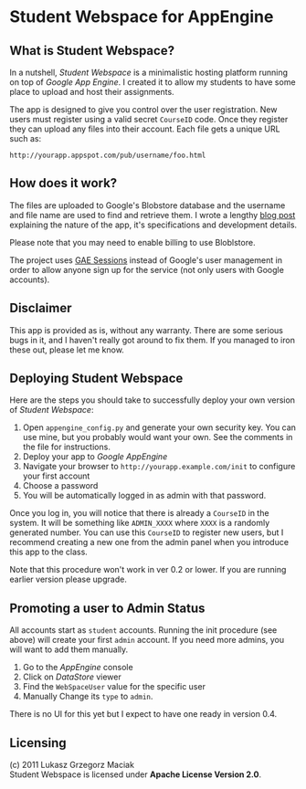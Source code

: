 Student Webspace for AppEngine
==============================

What is Student Webspace?
-------------------------

In a nutshell, *Student Webspace* is a minimalistic hosting platform running on top of *Google App Engine*. I created it to allow my students to have some place to upload and host their assignments.

The app is designed to give you control over the user registration. New users must register using a valid secret `CourseID` code. Once they register they can upload any files into their account. Each file gets a unique URL such as:

    http://yourapp.appspot.com/pub/username/foo.html

How does it work?
-----------------

The files are uploaded to Google's Blobstore database and the username and file name are used to find and retrieve them. I wrote a lengthy [blog post](http://www.terminally-incoherent.com/blog/2011/03/28/student-webspace-in-the-cloud-google-app-engine/) explaining the nature of the app, it's specifications and development details.

Please note that you may need to enable billing to use Bloblstore.

The project uses [GAE Sessions](https://github.com/dound/gae-sessions) instead of Google's user management in order to allow anyone sign up for the service (not only users with Google accounts).

Disclaimer
----------

This app is provided as is, without any warranty. There are some serious bugs in it, and I haven't really got around to fix them. If you managed to iron these out, please let me know.

Deploying Student Webspace
--------------------------

Here are the steps you should take to successfully deploy your own version of *Student Webspace*:

  1. Open `appengine_config.py` and generate your own security key. You can use mine, but you probably would want your own. See the comments in the file for instructions.
  1. Deploy your app to *Google AppEngine*
  1. Navigate your browser to `http://yourapp.example.com/init` to configure your first account
  1. Choose a password
  1. You will be automatically logged in as admin with that password.

Once you log in, you will notice that there is already a `CourseID` in the system. It will be something like `ADMIN_XXXX` where `XXXX` is a randomly generated number. You can use this `CourseID` to register new users, but I recommend creating a new one from the admin panel when you introduce this app to the class.

Note that this procedure won't work in ver 0.2 or lower. If you are running earlier version please upgrade.

Promoting a user to Admin Status
--------------------------------

All accounts start as `student` accounts. Running the init procedure (see above) will create your first `admin` account. If you need more admins, you will want to add them manually. 

  1. Go to the *AppEngine* console 
  1. Click on *DataStore* viewer 
  1. Find the `WebSpaceUser` value for the specific user 
  1. Manually Change its `type` to `admin`. 

There is no UI for this yet but I expect to have one ready in version 0.4.

Licensing
---------
(c) 2011 Lukasz Grzegorz Maciak  
Student Webspace is licensed under **Apache License Version 2.0**.
